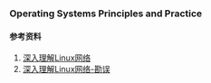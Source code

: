 ### Operating Systems Principles and Practice

#### 参考资料
1. [深入理解Linux网络](https://book.douban.com/subject/35922722/)
1. [深入理解Linux网络-勘误](https://github.com/yanfeizhang/deep_linux_network_tests/blob/main/changelogs/index.md)
